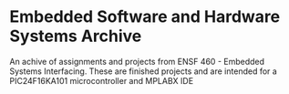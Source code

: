 # Embedded Software and Hardware Systems Archive
An achive of assignments and projects from ENSF 460 - Embedded Systems Interfacing. These are finished projects and are intended for a PIC24F16KA101 microcontroller and MPLABX IDE
